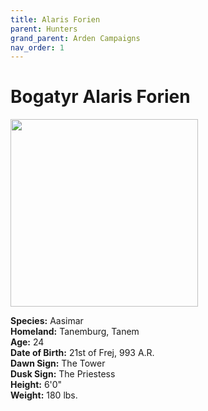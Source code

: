 ```yaml
---
title: Alaris Forien
parent: Hunters
grand_parent: Arden Campaigns
nav_order: 1
---
```

  
# Bogatyr Alaris Forien

<img src="https://cdn.discordapp.com/attachments/539039028196933643/609061333366865927/15652177935994776254725421904951.png"  width="300">

**Species:** Aasimar<br>
**Homeland:** Tanemburg, Tanem<br>
**Age:** 24<br>
**Date of Birth:** 21st of Frej, 993 A.R.<br>
**Dawn Sign:** The Tower<br>
**Dusk Sign:** The Priestess<br>
**Height:** 6'0"<br>
**Weight:** 180 lbs.